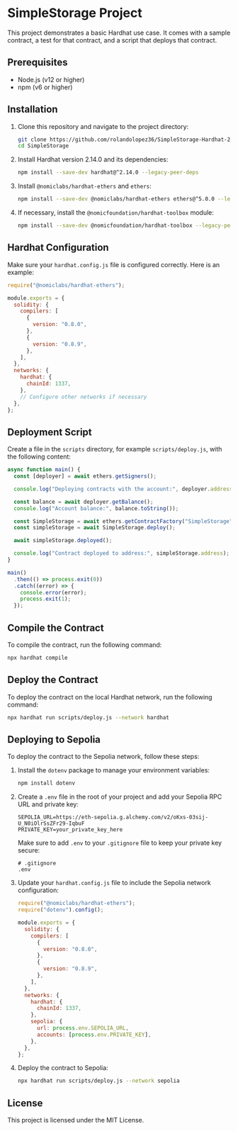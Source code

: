 # SimpleStorage Project

This project demonstrates a basic Hardhat use case. It comes with a sample contract, a test for that contract, and a script that deploys that contract.

## Prerequisites

- Node.js (v12 or higher)
- npm (v6 or higher)

## Installation

1. Clone this repository and navigate to the project directory:

   ```bash
   git clone https://github.com/rolandolopez36/SimpleStorage-Hardhat-2-14.git
   cd SimpleStorage
   ```

2. Install Hardhat version 2.14.0 and its dependencies:

   ```bash
   npm install --save-dev hardhat@^2.14.0 --legacy-peer-deps
   ```

3. Install `@nomiclabs/hardhat-ethers` and `ethers`:

   ```bash
   npm install --save-dev @nomiclabs/hardhat-ethers ethers@^5.0.0 --legacy-peer-deps
   ```

4. If necessary, install the `@nomicfoundation/hardhat-toolbox` module:

   ```bash
   npm install --save-dev @nomicfoundation/hardhat-toolbox --legacy-peer-deps
   ```

## Hardhat Configuration

Make sure your `hardhat.config.js` file is configured correctly. Here is an example:

```javascript
require("@nomiclabs/hardhat-ethers");

module.exports = {
  solidity: {
    compilers: [
      {
        version: "0.8.0",
      },
      {
        version: "0.8.9",
      },
    ],
  },
  networks: {
    hardhat: {
      chainId: 1337,
    },
    // Configure other networks if necessary
  },
};
```

## Deployment Script

Create a file in the `scripts` directory, for example `scripts/deploy.js`, with the following content:

```javascript
async function main() {
  const [deployer] = await ethers.getSigners();

  console.log("Deploying contracts with the account:", deployer.address);

  const balance = await deployer.getBalance();
  console.log("Account balance:", balance.toString());

  const SimpleStorage = await ethers.getContractFactory("SimpleStorage");
  const simpleStorage = await SimpleStorage.deploy();

  await simpleStorage.deployed();

  console.log("Contract deployed to address:", simpleStorage.address);
}

main()
  .then(() => process.exit(0))
  .catch((error) => {
    console.error(error);
    process.exit(1);
  });
```

## Compile the Contract

To compile the contract, run the following command:

```bash
npx hardhat compile
```

## Deploy the Contract

To deploy the contract on the local Hardhat network, run the following command:

```bash
npx hardhat run scripts/deploy.js --network hardhat
```

## Deploying to Sepolia

To deploy the contract to the Sepolia network, follow these steps:

1. Install the `dotenv` package to manage your environment variables:

   ```bash
   npm install dotenv
   ```

2. Create a `.env` file in the root of your project and add your Sepolia RPC URL and private key:

   ```
   SEPOLIA_URL=https://eth-sepolia.g.alchemy.com/v2/oKxs-03sij-U_N0iOlrSsZFr29-IqbuF
   PRIVATE_KEY=your_private_key_here
   ```

   Make sure to add `.env` to your `.gitignore` file to keep your private key secure:

   ```
   # .gitignore
   .env
   ```

3. Update your `hardhat.config.js` file to include the Sepolia network configuration:

   ```javascript
   require("@nomiclabs/hardhat-ethers");
   require("dotenv").config();

   module.exports = {
     solidity: {
       compilers: [
         {
           version: "0.8.0",
         },
         {
           version: "0.8.9",
         },
       ],
     },
     networks: {
       hardhat: {
         chainId: 1337,
       },
       sepolia: {
         url: process.env.SEPOLIA_URL,
         accounts: [process.env.PRIVATE_KEY],
       },
     },
   };
   ```

4. Deploy the contract to Sepolia:

   ```bash
   npx hardhat run scripts/deploy.js --network sepolia
   ```

## License

This project is licensed under the MIT License.

